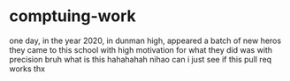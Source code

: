 # comptuing-work
one day, in the year 2020,
in dunman high, appeared a batch of new heros
they came to this school with high motivation
for what they did was with precision
bruh what is this hahahahah
nihao can i just see if this pull req works thx

